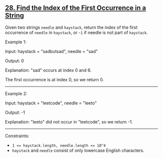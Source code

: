 ## [28. Find the Index of the First Occurrence in a String](https://leetcode.com/problems/find-the-index-of-the-first-occurrence-in-a-string/)

Given two strings `needle` and `haystack`, return the index of the first occurrence of `needle` in `haystack`, or -`1` if needle is not part of `haystack`.

Example 1:

Input: haystack = "sadbutsad", needle = "sad"

Output: 0

Explanation: "sad" occurs at index 0 and 6.

The first occurrence is at index 0, so we return 0.

_______________________
Example 2:

Input: haystack = "leetcode", needle = "leeto"

Output: -1

Explanation: "leeto" did not occur in "leetcode", so we return -1.

_____________
Constraints:

* `1 <= haystack.length, needle.length <= 10^4`
* `haystack` and `needle` consist of only lowercase English characters.